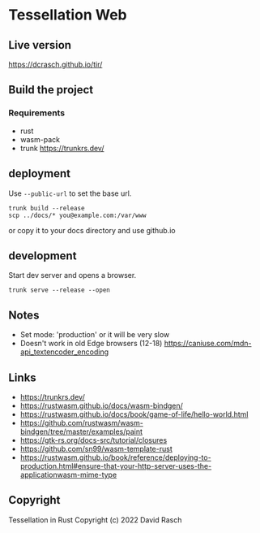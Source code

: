 # Tessellation Web

## Live version

https://dcrasch.github.io/tir/

## Build the project

### Requirements

* rust
* wasm-pack
* trunk https://trunkrs.dev/


## deployment

Use `--public-url` to set the base url.
```
trunk build --release
scp ../docs/* you@example.com:/var/www
```

or copy it to your docs directory and use github.io

## development

Start dev server and opens a browser.
```
trunk serve --release --open
```

## Notes

* Set mode: 'production' or it will be very slow
* Doesn't work in old Edge browsers (12-18) https://caniuse.com/mdn-api_textencoder_encoding

## Links

* https://trunkrs.dev/
* https://rustwasm.github.io/docs/wasm-bindgen/
* https://rustwasm.github.io/docs/book/game-of-life/hello-world.html
* https://github.com/rustwasm/wasm-bindgen/tree/master/examples/paint
* https://gtk-rs.org/docs-src/tutorial/closures
* https://github.com/sn99/wasm-template-rust
* https://rustwasm.github.io/book/reference/deploying-to-production.html#ensure-that-your-http-server-uses-the-applicationwasm-mime-type

## Copyright

Tessellation in Rust Copyright (c) 2022 David Rasch